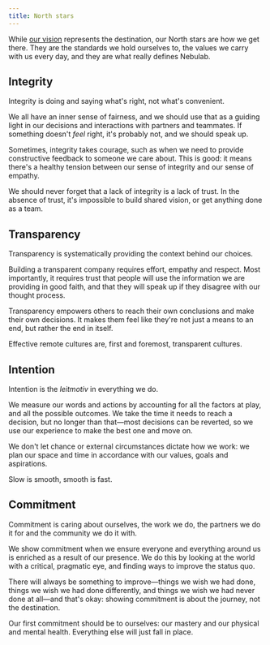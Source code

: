 ```yaml
---
title: North stars
---
```


While [our vision](/about-us/our-vision) represents the destination, our North stars are how we get
there. They are the standards we hold ourselves to, the values we carry with us every day, and they
are what really defines Nebulab.

## Integrity

Integrity is doing and saying what's right, not what's convenient.

We all have an inner sense of fairness, and we should use that as a guiding light in our decisions
and interactions with partners and teammates. If something doesn't _feel_ right, it's probably not, 
and we should speak up.

Sometimes, integrity takes courage, such as when we need to provide constructive feedback to
someone we care about. This is good: it means there's a healthy tension between our sense of
integrity and our sense of empathy.

We should never forget that a lack of integrity is a lack of trust. In the absence of trust, it's
impossible to build shared vision, or get anything done as a team.

## Transparency

Transparency is systematically providing the context behind our choices.

Building a transparent company requires effort, empathy and respect. Most importantly, it requires
trust that people will use the information we are providing in good faith, and that they will speak
up if they disagree with our thought process.

Transparency empowers others to reach their own conclusions and make their own decisions. It makes
them feel like they're not just a means to an end, but rather the end in itself.

Effective remote cultures are, first and foremost, transparent cultures. 

## Intention

Intention is the _leitmotiv_ in everything we do.

We measure our words and actions by accounting for all the factors at play, and all the possible
outcomes. We take the time it needs to reach a decision, but no longer than that—most decisions can
be reverted, so we use our experience to make the best one and move on.

We don't let chance or external circumstances dictate how we work: we plan our space and time in
accordance with our values, goals and aspirations.

Slow is smooth, smooth is fast.

## Commitment

Commitment is caring about ourselves, the work we do, the partners we do it for and the community
we do it with.

We show commitment when we ensure everyone and everything around us is enriched as a result of our
presence. We do this by looking at the world with a critical, pragmatic eye, and finding ways to
improve the status quo.

There will always be something to improve—things we wish we had done, things we wish we had done
differently, and things we wish we had never done at all—and that's okay: showing commitment is
about the journey, not the destination.

Our first commitment should be to ourselves: our mastery and our physical and mental health.
Everything else will just fall in place.
